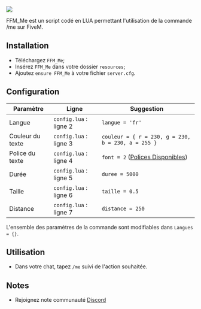 <img src="https://i.imgur.com/FjvsMW4.png">

FFM_Me est un script codé en LUA permettant l'utilisation de la commande /me sur FiveM.

## Installation
* Téléchargez ```FFM_Me```;
* Insérez ```FFM_Me``` dans votre dossier ```resources```;
* Ajoutez ```ensure FFM_Me``` à votre fichier ```server.cfg```.

## Configuration 
| Paramètre | Ligne | Suggestion |
| --- | --- | --- |
| Langue | ```config.lua``` : ligne 2 | ```langue = 'fr'``` |
| Couleur du texte | ```config.lua``` : ligne 3 | ```couleur = { r = 230, g = 230, b = 230, a = 255 }``` |
| Police du texte | ```config.lua``` : ligne 4 | ```font = 2``` ([Polices Disponibles](https://imgur.com/a/oV3ciWs)) |
| Durée | ```config.lua``` : ligne 5 | ```duree = 5000``` |
| Taille | ```config.lua``` : ligne 6 | ```taille = 0.5``` |
| Distance | ```config.lua``` : ligne 7 | ```distance = 250``` |

L'ensemble des paramètres de la commande sont modifiables dans ```Langues = {}```.

## Utilisation
* Dans votre chat, tapez ```/me``` suivi de l'action souhaitée.

## Notes
* Rejoignez note communauté [Discord](https://discord.gg/76ZE5SkuAd)
